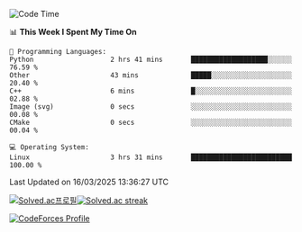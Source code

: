 
<!--START_SECTION:waka-->
![Code Time](http://img.shields.io/badge/Code%20Time-3%2C744%20hrs%201%20min-blue)

📊 **This Week I Spent My Time On** 

```text
💬 Programming Languages: 
Python                   2 hrs 41 mins       ███████████████████░░░░░░   76.59 % 
Other                    43 mins             █████░░░░░░░░░░░░░░░░░░░░   20.40 % 
C++                      6 mins              █░░░░░░░░░░░░░░░░░░░░░░░░   02.88 % 
Image (svg)              0 secs              ░░░░░░░░░░░░░░░░░░░░░░░░░   00.08 % 
CMake                    0 secs              ░░░░░░░░░░░░░░░░░░░░░░░░░   00.04 % 

💻 Operating System: 
Linux                    3 hrs 31 mins       █████████████████████████   100.00 % 
```


 Last Updated on 16/03/2025 13:36:27 UTC
<!--END_SECTION:waka-->


[![Solved.ac프로필](http://mazassumnida.wtf/api/generate_badge?boj=hckim96)](https://solved.ac/hckim96)[![Solved.ac streak](http://mazandi.herokuapp.com/api?handle=hckim96&theme=dark)](https://solved.ac/hckim96)


[![CodeForces Profile](https://cf.leed.at?id=hckim96)](https://codeforces.com/profile/hckim96)

